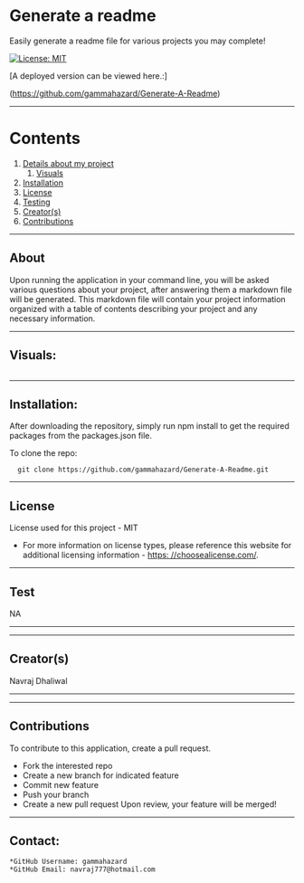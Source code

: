 
  
  # Generate a readme

  Easily generate a readme file for various projects you may complete!

  [![License: MIT](https://img.shields.io/badge/License-MIT-yellow.svg)](https://opensource.org/licenses/MIT)

  [A deployed version can be viewed here.:]
  
  (https://github.com/gammahazard/Generate-A-Readme)
  
---

  # Contents

  1. [Details about my project](#about)
      1. [Visuals](#visuals)
  2. [Installation](#installation)
  3. [License](#license)
  4. [Testing](#test)
  5. [Creator(s)](#creators)
  6. [Contributions](#contributions)

---

## About

  Upon running the application in your command line, you will be asked various questions about your project, after answering them a markdown file will be generated. This markdown file will contain your project information organized with a table of contents describing your project and any necessary information.

---

## Visuals:

  ![]()

---

## Installation:
  After downloading the repository, simply run npm install to get the required packages from the packages.json file.

  To clone the repo:
  
      git clone https://github.com/gammahazard/Generate-A-Readme.git
  
---

  ## License
  License used for this project - MIT
  * For more information on license types, please reference this website
  for additional licensing information - [https: //choosealicense.com/](https://choosealicense.com/).

---

## Test
  NA

---

---

## Creator(s)
  Navraj Dhaliwal

---

---

## Contributions
  To contribute to this application, create a pull request.
  - Fork the interested repo
  - Create a new branch for indicated feature
  - Commit new feature
  - Push your branch
  - Create a new pull request
  Upon review, your feature will be merged!

---

## Contact:
    *GitHub Username: gammahazard
    *GitHub Email: navraj777@hotmail.com
  
